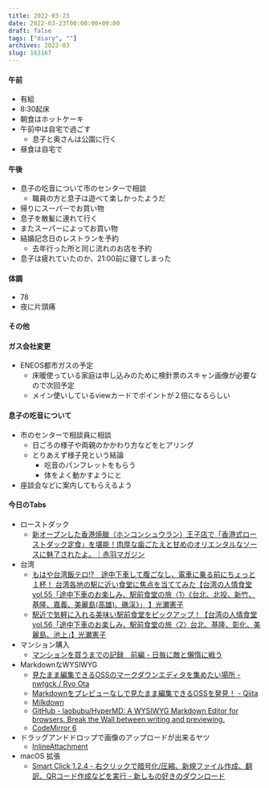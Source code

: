 ```yaml
---
title: 2022-03-23
date: 2022-03-23T00:00:00+09:00
draft: false
tags: ["diary", ""]
archives: 2022-03
slug: 163167
---
```

#### 午前
- 有給
- 8:30起床
- 朝食はホットケーキ
- 午前中は自宅で過ごす
  - 息子と奥さんは公園に行く
- 昼食は自宅で
#### 午後
- 息子の吃音について市のセンターで相談
  - 職員の方と息子は遊べて楽しかったようだ
- 帰りにスーパーでお買い物
- 息子を散髪に連れて行く
- またスーパーによってお買い物
- 結婚記念日のレストランを予約
  - 去年行った所と同じ流れのお店を予約
- 息子は疲れていたのか、21:00前に寝てしまった
#### 体調
- 78
- 夜に片頭痛
#### その他
#### ガス会社変更
- ENEOS都市ガスの予定
  - 床暖使っている家庭は申し込みのために検針票のスキャン画像が必要なので次回予定
  - メイン使いしているviewカードでポイントが２倍になるらしい
#### 息子の吃音について
- 市のセンターで相談員に相談
  - 日ごろの様子や両親のかかわり方などをヒアリング
  - とりあえず様子見という結論
    - 吃音のパンフレットをもらう
    - 体をよく動かすようにと
- 座談会などに案内してもらえるよう
#### 今日のTabs
- ローストダック
  - [新オープンした香港焼臘（ホンコンシュウラン）王子店で「香港式ローストダック定食」を堪能！肉厚な歯ごたえと甘めのオリエンタルなソースに魅了されたよ。｜赤羽マガジン](https://akabane-shinbun.com/archives/56545)
- 台湾
  - [もはや台湾飯テロ!?　途中下車して腹ごなし、電車に乗る前にちょっと１杯！ 台湾各地の駅に近い食堂に焦点を当ててみた【台湾の人情食堂 vol.55「途中下車のお楽しみ、駅前食堂の旅〈1〉《台北、​北投、新竹、基隆、嘉義、​美麗島(高雄)、礁渓》」 】光瀬憲子](https://futabanet.jp/tabilista/articles/-/84943?page=1)
  - [駅近で気軽に入れる美味い駅前食堂をピックアップ！【台湾の人情食堂 vol.56「途中下車のお楽しみ、駅前食堂の旅〈2〉台北、基隆、彰化、美麗島、池上」】光瀬憲子](https://futabanet.jp/tabilista/articles/-/84944?page=1)
- マンション購入
  - [マンションを買うまでの記録　前編 - 日毎に敵と懶惰に戦う](https://zaikabou.hatenablog.com/entry/20211105/1636098522)
- MarkdownなWYSIWYG
  - [見たまま編集できるOSSのマークダウンエディタを集めたい場所 - nwtgck / Ryo Ota](https://scrapbox.io/nwtgck/%E8%A6%8B%E3%81%9F%E3%81%BE%E3%81%BE%E7%B7%A8%E9%9B%86%E3%81%A7%E3%81%8D%E3%82%8BOSS%E3%81%AE%E3%83%9E%E3%83%BC%E3%82%AF%E3%83%80%E3%82%A6%E3%83%B3%E3%82%A8%E3%83%87%E3%82%A3%E3%82%BF%E3%82%92%E9%9B%86%E3%82%81%E3%81%9F%E3%81%84%E5%A0%B4%E6%89%80)
  - [Markdownをプレビューなしで見たまま編集できるOSSを発見！ - Qiita](https://qiita.com/nwtgck/items/902b8c66b462f89df90c)
  - [Milkdown](https://milkdown.dev/architecture)
  - [GitHub - laobubu/HyperMD: A WYSIWYG Markdown Editor for browsers. Break the Wall between writing and previewing.](https://github.com/laobubu/HyperMD)
  - [CodeMirror 6](https://codemirror.net/6/)
- ドラッグアンドドロップで画像のアップロードが出来るヤツ
  - [InlineAttachment](https://github.com/Rovak/InlineAttachment)
- macOS 拡張
  - [Smart Click 1.2.4 - 右クリックで暗号化/圧縮、新規ファイル作成、翻訳、QRコード作成などを実行 - 新しもの好きのダウンロード](https://macsoft.jp/smart-click/)



